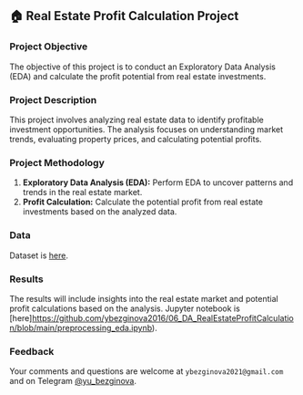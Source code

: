 ## 🏠 **Real Estate Profit Calculation Project**

### **Project Objective**
The objective of this project is to conduct an Exploratory Data Analysis (EDA) and calculate the profit potential from real estate investments.

### **Project Description**
This project involves analyzing real estate data to identify profitable investment opportunities. The analysis focuses on understanding market trends, evaluating property prices, and calculating potential profits.

### **Project Methodology**
1. **Exploratory Data Analysis (EDA):** Perform EDA to uncover patterns and trends in the real estate market.
2. **Profit Calculation:** Calculate the potential profit from real estate investments based on the analyzed data.

### **Data**
Dataset is [here](https://github.com/ybezginova2016/06_DA_RealEstateProfitCalculation/blob/main/yandex_realty_data.csv).

### **Results**
The results will include insights into the real estate market and potential profit calculations based on the analysis. Jupyter notebook is [here]https://github.com/ybezginova2016/06_DA_RealEstateProfitCalculation/blob/main/preprocessing_eda.ipynb).

### **Feedback**
Your comments and questions are welcome at `ybezginova2021@gmail.com` and on Telegram [@yu_bezginova](https://t.me/ybezginova).
